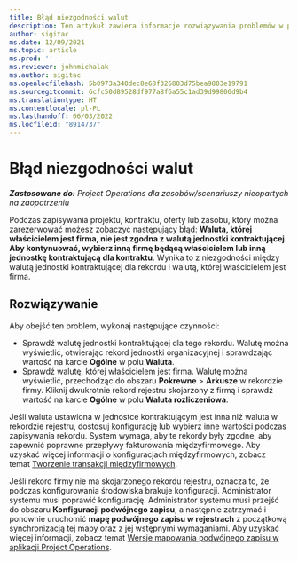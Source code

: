 ```yaml
---
title: Błąd niezgodności walut
description: Ten artykuł zawiera informacje rozwiązywania problemów w przypadku błędu niezgodności walut, który występuje podczas zapisywania określonych typów rekordów.
author: sigitac
ms.date: 12/09/2021
ms.topic: article
ms.prod: ''
ms.reviewer: johnmichalak
ms.author: sigitac
ms.openlocfilehash: 5b0973a340dec8e68f326803d75bea9803e19791
ms.sourcegitcommit: 6cfc50d89528df977a8f6a55c1ad39d99800d9b4
ms.translationtype: HT
ms.contentlocale: pl-PL
ms.lasthandoff: 06/03/2022
ms.locfileid: "8914737"
---
```

# <a name="currency-mismatch-error"></a>Błąd niezgodności walut 

_**Zastosowane do:** Project Operations dla zasobów/scenariuszy nieopartych na zaopatrzeniu_

Podczas zapisywania projektu, kontraktu, oferty lub zasobu, który można zarezerwować możesz zobaczyć następujący błąd: **Waluta, której właścicielem jest firma, nie jest zgodna z walutą jednostki kontraktującej. Aby kontynuować, wybierz inną firmę będącą właścicielem lub inną jednostkę kontraktującą dla kontraktu**. Wynika to z niezgodności między walutą jednostki kontraktującej dla rekordu i walutą, której właścicielem jest firma.


## <a name="resolution"></a>Rozwiązywanie

Aby obejść ten problem, wykonaj następujące czynności:
- Sprawdź walutę jednostki kontraktującej dla tego rekordu. Walutę można wyświetlić, otwierając rekord jednostki organizacyjnej i sprawdzając wartość na karcie **Ogólne** w polu **Waluta**.
- Sprawdź walutę, której właścicielem jest firma. Walutę można wyświetlić, przechodząc do obszaru **Pokrewne** > **Arkusze** w rekordzie firmy. Kliknij dwukrotnie rekord rejestru skojarzony z firmą i sprawdź wartość na karcie **Ogólne** w polu **Waluta rozliczeniowa**.

Jeśli waluta ustawiona w jednostce kontraktującym jest inna niż waluta w rekordzie rejestru, dostosuj konfigurację lub wybierz inne wartości podczas zapisywania rekordu. System wymaga, aby te rekordy były zgodne, aby zapewnić poprawne przepływy fakturowania międzyfirmowego. Aby uzyskać więcej informacji o konfiguracjach międzyfirmowych, zobacz temat [Tworzenie transakcji międzyfirmowych](../../project-accounting/create-intercompany-transactions.md).

Jeśli rekord firmy nie ma skojarzonego rekordu rejestru, oznacza to, że podczas konfigurowania środowiska brakuje konfiguracji. Administrator systemu musi poprawić konfigurację. Administrator systemu musi przejść do obszaru **Konfiguracji podwójnego zapisu**, a następnie zatrzymać i ponownie uruchomić **mapę podwójnego zapisu w rejestrach** z początkową synchronizacją tej mapy oraz z jej wstępnymi wymaganiami. Aby uzyskać więcej informacji, zobacz temat [Wersje mapowania podwójnego zapisu w aplikacji Project Operations](../../environment/resource-dual-write-maps.md).
